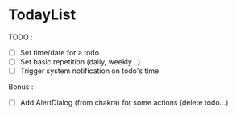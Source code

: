 # TodayList

TODO :

- [ ] Set time/date for a todo
- [ ] Set basic repetition (daily, weekly...)
- [ ] Trigger system notification on todo's time

Bonus :

- [ ] Add AlertDialog (from chakra) for some actions (delete todo...)
